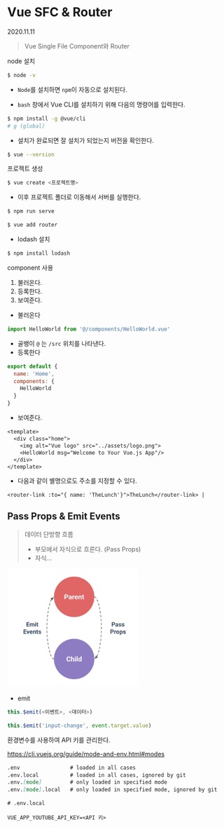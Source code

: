 # Vue SFC & Router

2020.11.11

> Vue Single File Component와 Router





node 설치

```bash
$ node -v
```



- `Node`를 설치하면 `npm`이 자동으로 설치된다.

- `bash` 창에서 Vue CLI를 설치하기 위해 다음의 명령어를 입력한다.

```bash
$ npm install -g @vue/cli
# g (global)
```

- 설치가 완료되면 잘 설치가 되었는지 버전을 확인한다.

```bash
$ vue --version
```





프로젝트 생성

```bash
$ vue create <프로젝트명>
```

- 이후 프로젝트 폴더로 이동해서 서버를 실행한다.

```bash
$ npm run serve
```



```bash
$ vue add router
```







- lodash 설치

```bash
$ npm install lodash
```



component 사용

1. 불러온다.
2. 등록한다.
3. 보여준다.



- 불러온다

```javascript
import HelloWorld from '@/components/HelloWorld.vue'
```

- 골뱅이 `@` 는 `/src` 위치를 나타낸다.
- 등록한다

```javascript
export default {
  name: 'Home',
  components: {
    HelloWorld
  }
}
```

- 보여준다.

```vue
<template>
  <div class="home">
    <img alt="Vue logo" src="../assets/logo.png">
    <HelloWorld msg="Welcome to Your Vue.js App"/>
  </div>
</template>
```





- 다음과 같이 별명으로도 주소를 지정할 수 있다.

```vue
<router-link :to="{ name: 'TheLunch'}">TheLunch</router-link> |

```



## Pass Props & Emit Events

> 데이터 단방향 흐름
>
> - 부모에서 자식으로 흐른다. (Pass Props)
> - 자식...

![Pass Props & Emit Events](img/pass_props&emit_events.png)



- emit

```javascript
this.$emit(<이벤트>, <데이터>)
```



```javascript
this.$emit('input-change', event.target.value)
```







환경변수를 사용하여 API 키를 관리한다.

https://cli.vuejs.org/guide/mode-and-env.html#modes

```markdown
.env                # loaded in all cases
.env.local          # loaded in all cases, ignored by git
.env.[mode]         # only loaded in specified mode
.env.[mode].local   # only loaded in specified mode, ignored by git
```

```
# .env.local

VUE_APP_YOUTUBE_API_KEY=<API 키>
```



